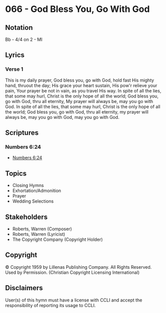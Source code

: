 # 066 - God Bless You, Go With God

## Notation

Bb - 4/4 on 2 - MI

## Lyrics

### Verse 1

This is my daily prayer, God bless you, go with God, hold fast His mighty hand, thruout the day; His grace your heart sustain, His pow'r relieve your pain, Your prayer be not in vain, as you travel His way. In spite of all the lies, that some may hurl, Christ is the only hope of all the world; God bless you, go with God, thru all eternity, My prayer will always be, may you go with God. In spite of all the lies, that some may hurl, Christ is the only hope of all the world; God bless you, go with God, thru all eternity, my prayer will always be,  may you go with God, may you go with God.


## Scriptures

### Numbers 6:24

- [Numbers 6:24](https://www.biblegateway.com/passage/?search=Numbers%206%3A24)


## Topics

- Closing Hymns
- Exhortation/Admonition
- Prayer
- Wedding Selections

## Stakeholders

- Roberts, Warren (Composer)
- Roberts, Warren (Lyricist)
- The Copyright Company (Copyright Holder)

## Copyright

© Copyright 1959 by Lillenas Publishing Company. All Rights Reserved. Used by Permission.
(Christian Copyright Licensing International)

## Disclaimers

User(s) of this hymn must have a license with CCLI and accept the responsibility of reporting its usage to CCLI.

